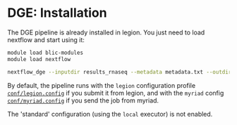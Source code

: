 # DGE: Installation

The DGE pipeline is already installed in legion. You just need to load nextflow and start using it:

```bash
module load blic-modules
module load nextflow

nextflow_dge --inputdir results_rnaseq --metadata metadata.txt --outdir results_DGE 
```

By default, the pipeline runs with the `legion` configuration profile [`conf/legion.config`](../conf/legion.config) if you submit it from legion, and with the `myriad` config [`conf/myriad.config`](../conf/myriad.config) if you send 
the job from myriad.

The 'standard' configuration (using the `local` executor) is not enabled.
